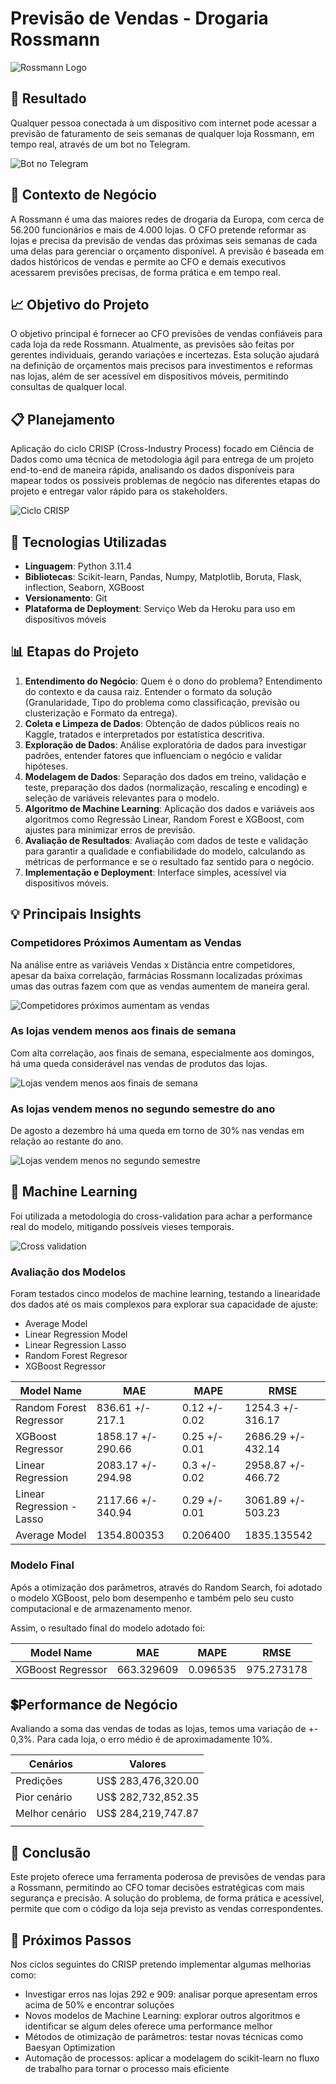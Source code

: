 # Previsão de Vendas - Drogaria Rossmann

![Rossmann Logo](img/rossmann_store.jpg)

## 📲 Resultado

Qualquer pessoa conectada à um dispositivo com internet pode acessar a previsão de faturamento de seis semanas de qualquer loja Rossmann, em tempo real, através de um bot no Telegram.

![Bot no Telegram](img/bot_telegram.jpeg)

## 💼 Contexto de Negócio

A Rossmann é uma das maiores redes de drogaria da Europa, com cerca de 56.200 funcionários e mais de 4.000 lojas. O CFO pretende reformar as lojas e precisa da previsão de vendas das próximas seis semanas de cada uma delas para gerenciar o orçamento disponível. A previsão é baseada em dados históricos de vendas e permite ao CFO e demais executivos acessarem previsões precisas, de forma prática e em tempo real.

## 📈 Objetivo do Projeto

O objetivo principal é fornecer ao CFO previsões de vendas confiáveis para cada loja da rede Rossmann. Atualmente, as previsões são feitas por gerentes individuais, gerando variações e incertezas. Esta solução ajudará na definição de orçamentos mais precisos para investimentos e reformas nas lojas, além de ser acessível em dispositivos móveis, permitindo consultas de qualquer local.

## 📋 Planejamento

Aplicação do ciclo CRISP (Cross-Industry Process) focado em Ciência de Dados como uma técnica de metodologia ágil para entrega de um projeto end-to-end de maneira rápida, analisando os dados disponíveis para mapear todos os possíveis problemas de negócio nas diferentes etapas do projeto e entregar valor rápido para os stakeholders.

![Ciclo CRISP](img/CRISP.jpg)

## 🚀 Tecnologias Utilizadas

- **Linguagem**: Python 3.11.4
- **Bibliotecas**: Scikit-learn, Pandas, Numpy, Matplotlib, Boruta, Flask, inflection, Seaborn, XGBoost
- **Versionamento**: Git
- **Plataforma de Deployment**: Serviço Web da Heroku para uso em dispositivos móveis

## 📊 Etapas do Projeto

1. **Entendimento do Negócio**: Quem é o dono do problema? Entendimento do contexto e da causa raiz. Entender o formato da solução (Granularidade, Tipo do problema como classificação, previsão ou clusterização e Formato da entrega).
2. **Coleta e Limpeza de Dados**: Obtenção de dados públicos reais no Kaggle, tratados e interpretados por estatística descritiva.
3. **Exploração de Dados**: Análise exploratória de dados para investigar padrões, entender fatores que influenciam o negócio e validar hipóteses.
4. **Modelagem de Dados**: Separação dos dados em treino, validação e teste, preparação dos dados (normalização, rescaling e encoding) e seleção de variáveis relevantes para o modelo.
5. **Algoritmo de Machine Learning**: Aplicação dos dados e variáveis aos algoritmos como Regressão Linear, Random Forest e XGBoost, com ajustes para minimizar erros de previsão.
6. **Avaliação de Resultados**: Avaliação com dados de teste e validação para garantir a qualidade e confiabilidade do modelo, calculando as métricas de performance e se o resultado faz sentido para o negócio.
7. **Implementação e Deployment**: Interface simples, acessível via dispositivos móveis.

## 💡 Principais Insights

### Competidores Próximos Aumentam as Vendas

Na análise entre as variáveis Vendas x Distância entre competidores, apesar da baixa correlação, farmácias Rossmann localizadas próximas umas das outras fazem com que as vendas aumentem de maneira geral.

![Competidores próximos aumentam as vendas](img/stores_with_closer_competitors_sell_more.png)

### As lojas vendem menos aos finais de semana

Com alta correlação, aos finais de semana, especialmente aos domingos, há uma queda considerável nas vendas de produtos das lojas.

![Lojas vendem menos aos finais de semana](img/stores_sell_less_on_weekends.png)

### As lojas vendem menos no segundo semestre do ano

De agosto a dezembro há uma queda em torno de 30% nas vendas em relação ao restante do ano.

![Lojas vendem menos no segundo semestre](img/sales_by_month.png)

## 🤖 Machine Learning

Foi utilizada a metodologia do cross-validation para achar a performance real do modelo, mitigando possíveis vieses temporais.

![Cross validation](img/cross_validation.jpg)

### Avaliação dos Modelos

Foram testados cinco modelos de machine learning, testando a linearidade dos dados até os mais complexos para explorar sua capacidade de ajuste:

- Average Model
- Linear Regression Model
- Linear Regression Lasso
- Random Forest Regresor
- XGBoost Regressor

| Model Name | MAE        | MAPE       | RMSE       |
|---|---|---|---|
| Random Forest Regressor | 836.61 +/- 217.1 | 0.12 +/- 0.02 | 1254.3 +/- 316.17 |
| XGBoost Regressor      | 1858.17 +/- 290.66	| 0.25 +/- 0.01	| 2686.29 +/- 432.14 |
| Linear Regression      | 2083.17 +/- 294.98	| 0.3 +/- 0.02	| 2958.87 +/- 466.72 |
| Linear Regression - Lasso | 2117.66 +/- 340.94 | 0.29 +/- 0.01 | 3061.89 +/- 503.23 |
| Average Model         | 1354.800353 | 0.206400   | 1835.135542 |

### Modelo Final

Após a otimização dos parâmetros, através do Random Search, foi adotado o modelo XGBoost, pelo bom desempenho e também pelo seu custo computacional e de armazenamento menor.

Assim, o resultado final do modelo adotado foi:

| Model Name | MAE        | MAPE       | RMSE       |
|---|---|---|---|
| XGBoost Regressor      | 663.329609 |	0.096535 | 975.273178 |

## 💲Performance de Negócio

Avaliando a soma das vendas de todas as lojas, temos uma variação de +- 0,3%. 
Para cada loja, o erro médio é de aproximadamente 10%.

| Cenários       | Valores               |
|---------------|-----------------------|
| Predições     | US$ 283,476,320.00     |
| Pior cenário | US$ 282,732,852.35     |
| Melhor cenário | US$ 284,219,747.87     |
|               |                       |


## 📌 Conclusão

Este projeto oferece uma ferramenta poderosa de previsões de vendas para a Rossmann, permitindo ao CFO tomar decisões estratégicas com mais segurança e precisão. 
A solução do problema, de forma prática e acessível, permite que com o código da loja seja previsto as vendas correspondentes.

## 🔎 Próximos Passos

Nos ciclos seguintes do CRISP pretendo implementar algumas melhorias como:

- Investigar erros nas lojas 292 e 909: analisar porque apresentam erros acima de 50% e encontrar soluções
- Novos modelos de Machine Learning: explorar outros algoritmos e identificar se algum deles oferece uma performance melhor
- Métodos de otimização de parâmetros: testar novas técnicas como Baesyan Optimization
- Automação de processos: aplicar a modelagem do scikit-learn no fluxo de trabalho para tornar o processo mais eficiente
